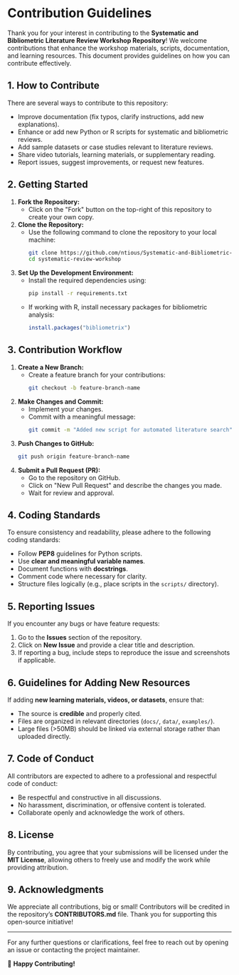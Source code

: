 # **Contribution Guidelines**

Thank you for your interest in contributing to the **Systematic and Bibliometric Literature Review Workshop Repository**! We welcome contributions that enhance the workshop materials, scripts, documentation, and learning resources. This document provides guidelines on how you can contribute effectively.

## **1. How to Contribute**
There are several ways to contribute to this repository:
- Improve documentation (fix typos, clarify instructions, add new explanations).
- Enhance or add new Python or R scripts for systematic and bibliometric reviews.
- Add sample datasets or case studies relevant to literature reviews.
- Share video tutorials, learning materials, or supplementary reading.
- Report issues, suggest improvements, or request new features.

## **2. Getting Started**
1. **Fork the Repository:**
   - Click on the "Fork" button on the top-right of this repository to create your own copy.
2. **Clone the Repository:**
   - Use the following command to clone the repository to your local machine:
     ```bash
     git clone https://github.com/ntious/Systematic-and-Bibliometric-Literature-Review.git
     cd systematic-review-workshop
     ```
3. **Set Up the Development Environment:**
   - Install the required dependencies using:
     ```bash
     pip install -r requirements.txt
     ```
   - If working with R, install necessary packages for bibliometric analysis:
     ```r
     install.packages("bibliometrix")
     ```

## **3. Contribution Workflow**
1. **Create a New Branch:**
   - Create a feature branch for your contributions:
     ```bash
     git checkout -b feature-branch-name
     ```
2. **Make Changes and Commit:**
   - Implement your changes.
   - Commit with a meaningful message:
     ```bash
     git commit -m "Added new script for automated literature search"
     ```
3. **Push Changes to GitHub:**
   ```bash
   git push origin feature-branch-name
   ```
4. **Submit a Pull Request (PR):**
   - Go to the repository on GitHub.
   - Click on "New Pull Request" and describe the changes you made.
   - Wait for review and approval.

## **4. Coding Standards**
To ensure consistency and readability, please adhere to the following coding standards:
- Follow **PEP8** guidelines for Python scripts.
- Use **clear and meaningful variable names**.
- Document functions with **docstrings**.
- Comment code where necessary for clarity.
- Structure files logically (e.g., place scripts in the `scripts/` directory).

## **5. Reporting Issues**
If you encounter any bugs or have feature requests:
1. Go to the **Issues** section of the repository.
2. Click on **New Issue** and provide a clear title and description.
3. If reporting a bug, include steps to reproduce the issue and screenshots if applicable.

## **6. Guidelines for Adding New Resources**
If adding **new learning materials, videos, or datasets**, ensure that:
- The source is **credible** and properly cited.
- Files are organized in relevant directories (`docs/`, `data/`, `examples/`).
- Large files (>50MB) should be linked via external storage rather than uploaded directly.

## **7. Code of Conduct**
All contributors are expected to adhere to a professional and respectful code of conduct:
- Be respectful and constructive in all discussions.
- No harassment, discrimination, or offensive content is tolerated.
- Collaborate openly and acknowledge the work of others.

## **8. License**
By contributing, you agree that your submissions will be licensed under the **MIT License**, allowing others to freely use and modify the work while providing attribution.

## **9. Acknowledgments**
We appreciate all contributions, big or small! Contributors will be credited in the repository’s **CONTRIBUTORS.md** file. Thank you for supporting this open-source initiative!

---
For any further questions or clarifications, feel free to reach out by opening an issue or contacting the project maintainer.

🚀 **Happy Contributing!**

